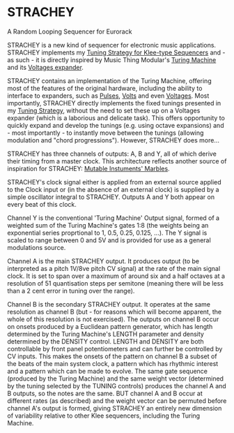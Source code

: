 # STRACHEY
A Random Looping Sequencer for Eurorack


STRACHEY is a new kind of sequencer for electronic music applications. STRACHEY implements my [Tuning Strategy for Klee-type Sequencers](https://github.com/m0xpd/TuningStrategyForVoltages) and - as such - 
it is directly inspired by Music Thing Modular's [Turing Machine](https://www.musicthing.co.uk/Turing-Machine/) and its [Voltages expander]([https://www.musicthing.co.uk/Turing-Voltages-Expander/](https://www.musicthing.co.uk/Turing-Volts-Expander/)). 

STRACHEY contains an implementation of the Turing Machine, offering most of the features of the original hardware, including the ability to interface to expanders, such as [Pulses](https://www.musicthing.co.uk/Turing-Pulse-Expander/), [Volts](https://www.musicthing.co.uk/Turing-Volts-Expander/) and even [Voltages](https://www.musicthing.co.uk/Turing-Volts-Expander/). 
Most importantly, STRACHEY directly implements the fixed tunings presented in my [Tuning Strategy](https://github.com/m0xpd/TuningStrategyForVoltages), without the need to set these up on a Voltages expander (which is a laborious and delicate task). This offers opportunity to quickly expand and develop the tunings (e.g. using octave expansions) and - most importantly - to instantly move between the tunings (allowing modulation and "chord progressions"). However, STRACHEY does more...

STRACHEY has three channels of outputs: A, B and Y, all of which derive their timing from a master clock. This architecture reflects another source of inspiration for STRACHEY: [Mutable Instuments' Marbles](https://pichenettes.github.io/mutable-instruments-documentation/modules/marbles/). 

STRACHEY's clock signal either is applied from an external source applied to the Clock input or (in the absence of an external clock) is supplied by a simple oscillator integral to STRACHEY. Outputs A and Y both appear on every beat of this clock.

Channel Y is the conventional 'Turing Machine' Output signal, formed of a weighted sum of the Turing Machine's gates 1:8  (the weights being an exponential series proprtional to 1, 0.5, 0.25, 0.125, ...). 
The Y signal is scaled to range between 0 and 5V and is provided for use as a general modulations source.

Channel A is the main STRACHEY output. It produces output (to be interpreted as a pitch 1V/8ve pitch CV signal) at the rate of the main signal clock. It is set to span over a maximum of around 
six and a half octaves at a resolution of 51 quantisation steps per semitone (meaning there will be less than a 2 cent error in tuning over the range).

Channel B is the secondary STRACHEY output. It operates at the same resolution as channel B (but - for reasons which will become apparent, the whole of this resolution is not exercised). The outputs on channel B occur on onsets produced by a Euclidean pattern generator, which has length determined by the Turing Machine's LENGTH parameter and density determined by the DENSITY control. LENGTH and DENSITY are both controllable by front panel potentiometers and can further be controlled by CV inputs. This makes the onsets of the pattern on channel B a subset of the beats of the main system clock, a pattern which has rhythmic interest and a pattern which can be made to evolve. The same gate sequence (produced by the Turing Machine) and the same weight vector (determined by the tuning selected by the TUNING controls) produces the channel A and B outputs, so the notes are the same. BUT channel A and B occur at different rates (as described) and the weight vector can be permuted before channel A's output is formed, giving STRACHEY an entirely new dimension of variability relative to other Klee sequencers, including the Turing Machine.

